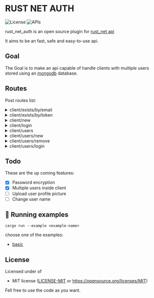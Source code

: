 # RUST NET AUTH

![License](https://img.shields.io/badge/license-MIT-green?style=flat-square)
![APIs](https://img.shields.io/badge/Rust-gray?logo=rust&style=flat-square)

rust_net_auth is an open source plugin for [rust_net api](https://github.com/murielberehulka/rust_net)

It aims to be an fast, safe and easy-to-use api.

## Goal

The Goal is to make an api capable of handle clients with multiple users stored using an [mongodb](https://www.mongodb.com) database.

## Routes

Post routes list:

<details>
<summary>client/exists/by/email</summary>
If an user with this email exists

- Request: "email"
- Return:
    - 200: "Found"
    - 400: "Not found"
    - 500: server internal error message
</details>

<details>
<summary>client/exists/by/token</summary>
If an user with this token exists

- Request: "token"
- Return:
    - 200: "Found"
    - 400: "Not found"
    - 500: server internal error message
</details>

<details>
<summary>client/new</summary>
Create new client

- Request: "email|password"<br>
    email must be longer than 5 and shorter than 40<br>
    password must be longer than 5 and shorter than 40
- Return:
    - 200: client token
    - 400:
        - "Bad request format"
        - "E-mail is too short"
        - "E-mail is too long"
        - "Password is too short"
        - "Password is too long"
        - "E-mail is already in use"
    - 500: server internal error message
</details>

<details>
<summary>client/login</summary>
Login and get token

- Request: "email|password"
- Return:
    - 200: client token
    - 400:
        - "Bad request format"
        - "E-mail not found"
        - "Wrong password
    - 500: server internal error message
</details>

<details>
<summary>client/users</summary>
Get client users list

- Request: client token
- Return:
    - 200: "u1_name|u1_prof_pic|u1_has_password#u2_name|u2_prof_pic..."<br>
        users are splited by: '#'<br>
        user properties are splited by: '|'<br>
        properties:<br>
            - name<br>
            - profile picture url<br>
            - if user has password ("true" or "false")
    - 400:
        - "Bad request format"
        - "Client not found": means that wrong token was given
    - 500: server internal error message
</details>

<details>
<summary>client/users/new</summary>
Create new user in client

- Request: "client_token|user_name|user_password"<br>
    leave user_password empty for no password<br>
    user_name must be longer than 5 and shorter than 40<br>
    user_password must shorter than 40
- Return:
    - 200: "OK"
    - 400:
        - "Bad request format"
        - "Name is too short"
        - "Name is too long"
        - "Password is too long"
        - "Client not found": means that wrong token was given
        - "Name already in use"
    - 500: server internal error message
</details>


<details>
<summary>client/users/remove</summary>
Remove client user

- Request: "client_token|user_name|user_password"<br>
- Return:
    - 200: "OK"
    - 400:
        - "Bad request format"
        - "Client not found": means that wrong token was given
        - "User not found": means that wrong user_name was given
        - "Wrong password"
    - 500: server internal error message
</details>

<details>
<summary>client/users/login</summary>
Login into client user and get user token

- Request: "client_token|user_name|user_password"<br>
- Return:
    - 200: user token
    - 400:
        - "Bad request format"
        - "Client not found": means that wrong token was given
        - "User not found": means that wrong user_name was given
        - "Wrong password"
    - 500: server internal error message
</details>

## Todo

These are the up coming features:
- [x] Password encryption
- [x] Multiple users inside client
- [ ] Upload user profile picture
- [ ] Change user name

## 🚀 Running examples
```
cargo run --example <example-name>
```

choose one of the examples:
- [basic](https://github.com/murielberehulka/rust_net_auth/blob/master/examples/basic.rs)

## License

Licensed under of
 * MIT license ([LICENSE-MIT](LICENSE-MIT) or https://opensource.org/licenses/MIT)

Fell free to use the code as you want.